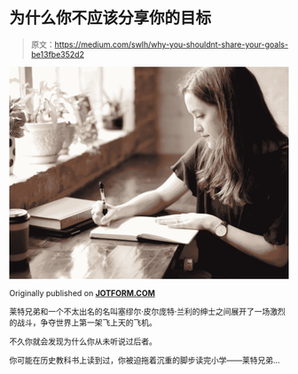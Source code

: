 # 为什么你不应该分享你的目标

> 原文：<https://medium.com/swlh/why-you-shouldnt-share-your-goals-be13fbe352d2>

![](img/fd995335d855a803edc5ea0b145e047b.png)

Originally published on [**JOTFORM.COM**](http://jotform.com)

莱特兄弟和一个不太出名的名叫塞缪尔·皮尔庞特·兰利的绅士之间展开了一场激烈的战斗，争夺世界上第一架飞上天的飞机。

不久你就会发现为什么你从未听说过后者。

你可能在历史教科书上读到过，你被迫拖着沉重的脚步读完小学——莱特兄弟…